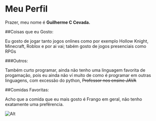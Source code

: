 # Meu Perfil

Prazer, meu nome é **Guilherme C Cevada.**

##Coisas que eu Gosto:

Eu gosto de jogar tanto jogos onlines como por exemplo Hollow Knight, Minecraft, Roblox e por ai vai; tabém gosto de jogos presenciais como RPGs

###Outros:

Também curto programar, ainda não tenho uma linguagem favorita de progamação, pois eu ainda não ví muito de como é programar em outras linguagens, com excessão do python, ~~Professor nos ensine JAVA~~

##Comidas Favoritas:

Acho que a comida que eu mais gosto é Frango em geral, não tenho exatamente uma prefêrencia.

![Alt](https://www.google.com/url?sa=i&url=https%3A%2F%2Fwww.facebook.com%2FRPGPontoCom%2Fphotos%2Fa.452213144822022%2F3551175171592455%2F%3Ftype%3D3&psig=AOvVaw0pbxc27aYNffa5mS6sh6YD&ust=1714232270151000&source=images&cd=vfe&opi=89978449&ved=0CBAQjRxqFwoTCPi40bib4IUDFQAAAAAdAAAAABAK)

